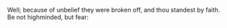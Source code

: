 Well; because of unbelief they were broken off, and thou standest by faith. Be not highminded, but fear:
